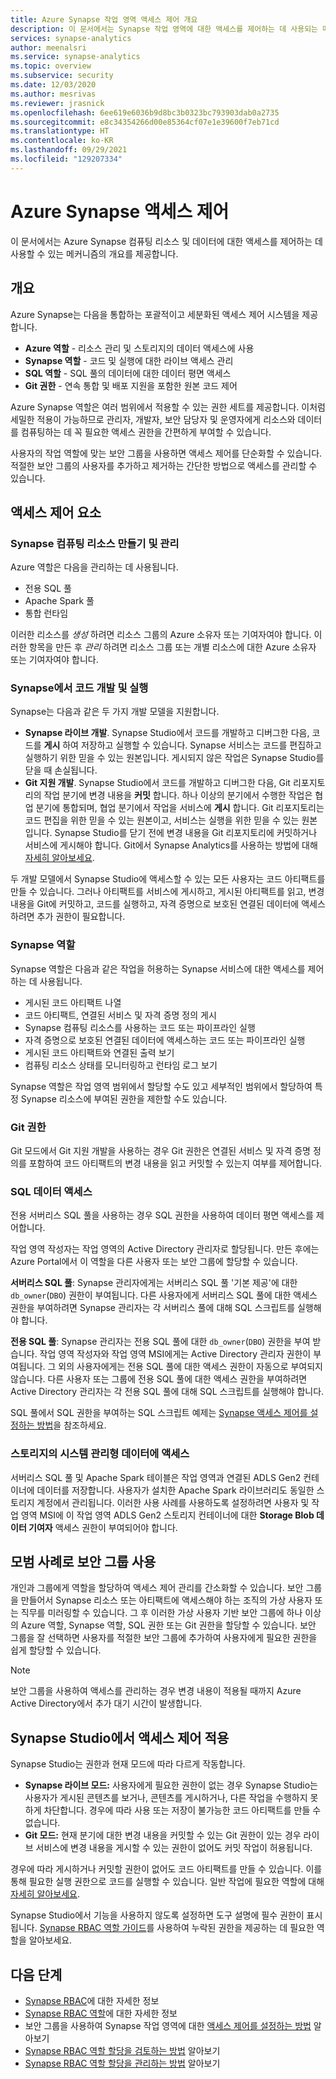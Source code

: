 ```yaml
---
title: Azure Synapse 작업 영역 액세스 제어 개요
description: 이 문서에서는 Synapse 작업 영역에 대한 액세스를 제어하는 데 사용되는 메커니즘과 그 안에 포함된 리소스 및 코드 아티팩트에 대해 설명합니다.
services: synapse-analytics
author: meenalsri
ms.service: synapse-analytics
ms.topic: overview
ms.subservice: security
ms.date: 12/03/2020
ms.author: mesrivas
ms.reviewer: jrasnick
ms.openlocfilehash: 6ee619e6036b9d8bc3b0323bc793903dab0a2735
ms.sourcegitcommit: e8c34354266d00e85364cf07e1e39600f7eb71cd
ms.translationtype: HT
ms.contentlocale: ko-KR
ms.lasthandoff: 09/29/2021
ms.locfileid: "129207334"
---
```

# <a name="azure-synapse-access-control"></a>Azure Synapse 액세스 제어 

이 문서에서는 Azure Synapse 컴퓨팅 리소스 및 데이터에 대한 액세스를 제어하는 데 사용할 수 있는 메커니즘의 개요를 제공합니다.  

## <a name="overview"></a>개요

Azure Synapse는 다음을 통합하는 포괄적이고 세분화된 액세스 제어 시스템을 제공합니다. 
- **Azure 역할** - 리소스 관리 및 스토리지의 데이터 액세스에 사용 
- **Synapse 역할** - 코드 및 실행에 대한 라이브 액세스 관리 
- **SQL 역할** - SQL 풀의 데이터에 대한 데이터 평면 액세스 
- **Git 권한** - 연속 통합 및 배포 지원을 포함한 원본 코드 제어  

Azure Synapse 역할은 여러 범위에서 적용할 수 있는 권한 세트를 제공합니다. 이처럼 세밀한 적용이 가능하므로 관리자, 개발자, 보안 담당자 및 운영자에게 리소스와 데이터를 컴퓨팅하는 데 꼭 필요한 액세스 권한을 간편하게 부여할 수 있습니다.

사용자의 작업 역할에 맞는 보안 그룹을 사용하면 액세스 제어를 단순화할 수 있습니다. 적절한 보안 그룹의 사용자를 추가하고 제거하는 간단한 방법으로 액세스를 관리할 수 있습니다.

## <a name="access-control-elements"></a>액세스 제어 요소

### <a name="creating-and-managing-synapse-compute-resources"></a>Synapse 컴퓨팅 리소스 만들기 및 관리

Azure 역할은 다음을 관리하는 데 사용됩니다. 
- 전용 SQL 풀 
- Apache Spark 풀 
- 통합 런타임 

이러한 리소스를 *생성* 하려면 리소스 그룹의 Azure 소유자 또는 기여자여야 합니다. 이러한 항목을 만든 후 *관리* 하려면 리소스 그룹 또는 개별 리소스에 대한 Azure 소유자 또는 기여자여야 합니다. 

### <a name="developing-and-executing-code-in-synapse"></a>Synapse에서 코드 개발 및 실행 

Synapse는 다음과 같은 두 가지 개발 모델을 지원합니다.

- **Synapse 라이브 개발**. Synapse Studio에서 코드를 개발하고 디버그한 다음, 코드를 **게시** 하여 저장하고 실행할 수 있습니다.  Synapse 서비스는 코드를 편집하고 실행하기 위한 믿을 수 있는 원본입니다.  게시되지 않은 작업은 Synapse Studio를 닫을 때 손실됩니다.  
- **Git 지원 개발**. Synapse Studio에서 코드를 개발하고 디버그한 다음, Git 리포지토리의 작업 분기에 변경 내용을 **커밋** 합니다. 하나 이상의 분기에서 수행한 작업은 협업 분기에 통합되며, 협업 분기에서 작업을 서비스에 **게시** 합니다. Git 리포지토리는 코드 편집을 위한 믿을 수 있는 원본이고, 서비스는 실행을 위한 믿을 수 있는 원본입니다. Synapse Studio를 닫기 전에 변경 내용을 Git 리포지토리에 커밋하거나 서비스에 게시해야 합니다. Git에서 Synapse Analytics를 사용하는 방법에 대해 [자세히 알아보세요](../cicd/continuous-integration-delivery.md).

두 개발 모델에서 Synapse Studio에 액세스할 수 있는 모든 사용자는 코드 아티팩트를 만들 수 있습니다. 그러나 아티팩트를 서비스에 게시하고, 게시된 아티팩트를 읽고, 변경 내용을 Git에 커밋하고, 코드를 실행하고, 자격 증명으로 보호된 연결된 데이터에 액세스하려면 추가 권한이 필요합니다.

### <a name="synapse-roles"></a>Synapse 역할

Synapse 역할은 다음과 같은 작업을 허용하는 Synapse 서비스에 대한 액세스를 제어하는 데 사용됩니다. 
- 게시된 코드 아티팩트 나열 
- 코드 아티팩트, 연결된 서비스 및 자격 증명 정의 게시
- Synapse 컴퓨팅 리소스를 사용하는 코드 또는 파이프라인 실행
- 자격 증명으로 보호된 연결된 데이터에 액세스하는 코드 또는 파이프라인 실행
- 게시된 코드 아티팩트와 연결된 출력 보기
- 컴퓨팅 리소스 상태를 모니터링하고 런타임 로그 보기

Synapse 역할은 작업 영역 범위에서 할당할 수도 있고 세부적인 범위에서 할당하여 특정 Synapse 리소스에 부여된 권한을 제한할 수도 있습니다.

### <a name="git-permissions"></a>Git 권한

Git 모드에서 Git 지원 개발을 사용하는 경우 Git 권한은 연결된 서비스 및 자격 증명 정의를 포함하여 코드 아티팩트의 변경 내용을 읽고 커밋할 수 있는지 여부를 제어합니다.   
   
### <a name="accessing-data-in-sql"></a>SQL 데이터 액세스

전용 서버리스 SQL 풀을 사용하는 경우 SQL 권한을 사용하여 데이터 평면 액세스를 제어합니다. 

작업 영역 작성자는 작업 영역의 Active Directory 관리자로 할당됩니다. 만든 후에는 Azure Portal에서 이 역할을 다른 사용자 또는 보안 그룹에 할당할 수 있습니다.

**서버리스 SQL 풀**: Synapse 관리자에게는 서버리스 SQL 풀 '기본 제공'에 대한 `db_owner`(`DBO`) 권한이 부여됩니다. 다른 사용자에게 서버리스 SQL 풀에 대한 액세스 권한을 부여하려면 Synapse 관리자는 각 서버리스 풀에 대해 SQL 스크립트를 실행해야 합니다.  

**전용 SQL 풀**: Synapse 관리자는 전용 SQL 풀에 대한 `db_owner`(`DBO`) 권한을 부여 받습니다. 작업 영역 작성자와 작업 영역 MSI에게는 Active Directory 관리자 권한이 부여됩니다.  그 외의 사용자에게는 전용 SQL 풀에 대한 액세스 권한이 자동으로 부여되지 않습니다. 다른 사용자 또는 그룹에 전용 SQL 풀에 대한 액세스 권한을 부여하려면 Active Directory 관리자는 각 전용 SQL 풀에 대해 SQL 스크립트를 실행해야 합니다.

SQL 풀에서 SQL 권한을 부여하는 SQL 스크립트 예제는 [Synapse 액세스 제어를 설정하는 방법](./how-to-set-up-access-control.md)을 참조하세요.  

 ### <a name="accessing-system-managed-data-in-storage"></a>스토리지의 시스템 관리형 데이터에 액세스

서버리스 SQL 풀 및 Apache Spark 테이블은 작업 영역과 연결된 ADLS Gen2 컨테이너에 데이터를 저장합니다. 사용자가 설치한 Apache Spark 라이브러리도 동일한 스토리지 계정에서 관리됩니다. 이러한 사용 사례를 사용하도록 설정하려면 사용자 및 작업 영역 MSI에 이 작업 영역 ADLS Gen2 스토리지 컨테이너에 대한 **Storage Blob 데이터 기여자** 액세스 권한이 부여되어야 합니다.  

## <a name="using-security-groups-as-a-best-practice"></a>모범 사례로 보안 그룹 사용

개인과 그룹에게 역할을 할당하여 액세스 제어 관리를 간소화할 수 있습니다. 보안 그룹을 만들어서 Synapse 리소스 또는 아티팩트에 액세스해야 하는 조직의 가상 사용자 또는 직무를 미러링할 수 있습니다.  그 후 이러한 가상 사용자 기반 보안 그룹에 하나 이상의 Azure 역할, Synapse 역할, SQL 권한 또는 Git 권한을 할당할 수 있습니다. 보안 그룹을 잘 선택하면 사용자를 적절한 보안 그룹에 추가하여 사용자에게 필요한 권한을 쉽게 할당할 수 있습니다. 

>[!Note]
>보안 그룹을 사용하여 액세스를 관리하는 경우 변경 내용이 적용될 때까지 Azure Active Directory에서 추가 대기 시간이 발생합니다. 

## <a name="access-control-enforcement-in-synapse-studio"></a>Synapse Studio에서 액세스 제어 적용

Synapse Studio는 권한과 현재 모드에 따라 다르게 작동합니다.
- **Synapse 라이브 모드:** 사용자에게 필요한 권한이 없는 경우 Synapse Studio는 사용자가 게시된 콘텐츠를 보거나, 콘텐츠를 게시하거나, 다른 작업을 수행하지 못하게 차단합니다.  경우에 따라 사용 또는 저장이 불가능한 코드 아티팩트를 만들 수 없습니다. 
- **Git 모드:** 현재 분기에 대한 변경 내용을 커밋할 수 있는 Git 권한이 있는 경우 라이브 서비스에 변경 내용을 게시할 수 있는 권한이 없어도 커밋 작업이 허용됩니다.  

경우에 따라 게시하거나 커밋할 권한이 없어도 코드 아티팩트를 만들 수 있습니다. 이를 통해 필요한 실행 권한으로 코드를 실행할 수 있습니다. 일반 작업에 필요한 역할에 대해 [자세히 알아보세요](./synapse-workspace-understand-what-role-you-need.md). 

Synapse Studio에서 기능을 사용하지 않도록 설정하면 도구 설명에 필수 권한이 표시됩니다. [Synapse RBAC 역할 가이드](./synapse-workspace-synapse-rbac-roles.md#synapse-rbac-actions-and-the-roles-that-permit-them)를 사용하여 누락된 권한을 제공하는 데 필요한 역할을 알아보세요.


## <a name="next-steps"></a>다음 단계

- [Synapse RBAC](./synapse-workspace-synapse-rbac.md)에 대한 자세한 정보
- [Synapse RBAC 역할](./synapse-workspace-synapse-rbac-roles.md)에 대한 자세한 정보
- 보안 그룹을 사용하여 Synapse 작업 영역에 대한 [액세스 제어를 설정하는 방법](./how-to-set-up-access-control.md) 알아보기
- [Synapse RBAC 역할 할당을 검토하는 방법](./how-to-review-synapse-rbac-role-assignments.md) 알아보기
- [Synapse RBAC 역할 할당을 관리하는 방법](./how-to-manage-synapse-rbac-role-assignments.md) 알아보기
